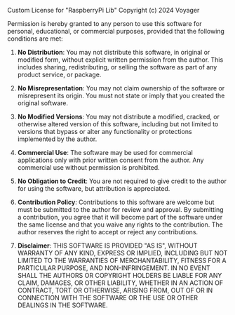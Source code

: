Custom License for "RaspberryPi Lib"
Copyright (c) 2024 Voyager

Permission is hereby granted to any person to use this software for personal, educational, or commercial purposes, provided that the following conditions are met:

1. **No Distribution**:
    You may not distribute this software, in original or modified form, without explicit written permission from the author. This includes sharing, redistributing, or selling the software as part of any product service, or package.

2. **No Misrepresentation**:
    You may not claim ownership of the software or misrepresent its origin. You must not state or imply that you created the original software.

3. **No Modified Versions**:
    You may not distribute a modified, cracked, or otherwise altered version of this software, including but not limited to versions that bypass or alter any functionality or protections implemented by the author.

4. **Commercial Use**:
    The software may be used for commercial applications only with prior written consent from the author. Any commercial use without permission is prohibited.

5. **No Obligation to Credit**:
    You are not required to give credit to the author for using the software, but attribution is appreciated.

6. **Contribution Policy**:
   Contributions to this software are welcome but must be submitted to the author for review and approval. By submitting a contribution, you agree that it will become part of the software under the same license and that you waive any rights to the contribution. The author reserves the right to accept or reject any contributions.

6. **Disclaimer**:
    THIS SOFTWARE IS PROVIDED "AS IS", WITHOUT WARRANTY OF ANY KIND, EXPRESS OR IMPLIED, INCLUDING BUT NOT LIMITED TO THE WARRANTIES OF MERCHANTABILITY, FITNESS FOR A PARTICULAR PURPOSE, AND NON-INFRINGEMENT. IN NO EVENT SHALL THE AUTHORS OR COPYRIGHT HOLDERS BE LIABLE FOR ANY CLAIM, DAMAGES, OR OTHER LIABILITY, WHETHER IN AN ACTION OF CONTRACT, TORT OR OTHERWISE, ARISING FROM, OUT OF OR IN CONNECTION WITH THE SOFTWARE OR THE USE OR OTHER DEALINGS IN THE SOFTWARE.
